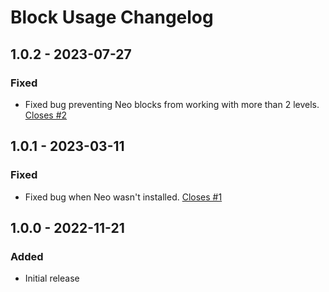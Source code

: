 # Block Usage Changelog

## 1.0.2 - 2023-07-27

### Fixed

- Fixed bug preventing Neo blocks from working with more than 2 levels. [Closes #2](https://github.com/simplygoodwork/craft-block-usage/issues/2)

## 1.0.1 - 2023-03-11

### Fixed

- Fixed bug when Neo wasn't installed. [Closes #1](https://github.com/simplygoodwork/craft-block-usage/issues/1)

## 1.0.0 - 2022-11-21

### Added

- Initial release
